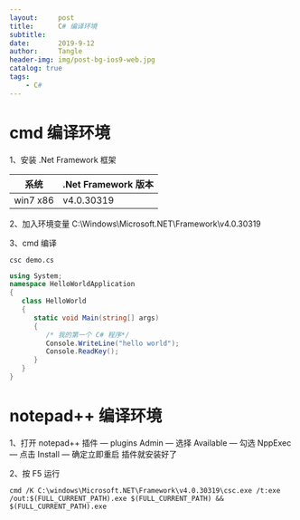 ```yaml
---
layout:     post
title:      C# 编译环境
subtitle:   
date:       2019-9-12
author:     Tangle
header-img: img/post-bg-ios9-web.jpg
catalog: true
tags:
    - C#
---
```


# cmd 编译环境

1、安装 .Net Framework 框架

| 系统     | .Net Framework 版本 |
| -------- | ------------------- |
| win7 x86 | v4.0.30319          |

2、加入环境变量 C:\Windows\Microsoft.NET\Framework\v4.0.30319

3、cmd 编译

```
csc demo.cs
```

```c#
using System;
namespace HelloWorldApplication
{
   class HelloWorld
   {
      static void Main(string[] args)
      {
         /* 我的第一个 C# 程序*/
         Console.WriteLine("hello world");
         Console.ReadKey();
      }
   }
}
```

# notepad++ 编译环境

1、打开 notepad++ 插件 — plugins Admin — 选择 Available — 勾选 NppExec — 点击 Install — 确定立即重启 插件就安装好了

2、按 F5 运行

```
cmd /K C:\windows\Microsoft.NET\Framework\v4.0.30319\csc.exe /t:exe /out:$(FULL_CURRENT_PATH).exe $(FULL_CURRENT_PATH) && $(FULL_CURRENT_PATH).exe
```
